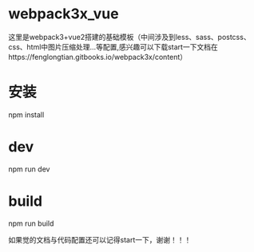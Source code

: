 # webpack3x_vue
这里是webpack3+vue2搭建的基础模板（中间涉及到less、sass、postcss、css、html中图片压缩处理...等配置,感兴趣可以下载start一下文档在https://fenglongtian.gitbooks.io/webpack3x/content）
# 安装
npm install
# dev
npm run dev
# build
npm run build

如果觉的文档与代码配置还可以记得start一下，谢谢！！！
